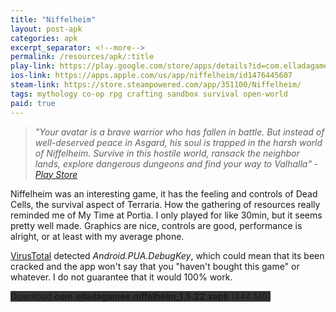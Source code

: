 ```yaml
---
title: "Niffelheim"
layout: post-apk
categories: apk
excerpt_separator: <!--more-->
permalink: /resources/apk/:title
play-link: https://play.google.com/store/apps/details?id=com.elladagames.niffelheim
ios-link: https://apps.apple.com/us/app/niffelheim/id1476445607
steam-link: https://store.steampowered.com/app/351100/Niffelheim/
tags: mythology co-op rpg crafting sandbox survival open-world
paid: true
---
```


> _"Your avatar is a brave warrior who has fallen in battle. But instead of well-deserved peace in Asgard, his soul is trapped in the harsh world of Niffelheim. Survive in this hostile world, ransack the neighbor lands, explore dangerous dungeons and find your way to Valhalla" - <a href="https://play.google.com/store/apps/details?id=com.elladagames.niffelheim" target="_blank">Play Store</a>_

Niffelheim was an interesting game, it has the feeling and controls of Dead Cells, the survival aspect of Terraria. How the gathering of resources really reminded me of My Time at Portia. I only played for like 30min, but it seems pretty well made. Graphics are nice, controls are good, performance is alright, or at least with my average phone. 

<a href="https://www.virustotal.com/gui/file/257166f7a98a59c1bddc4921951b93e0f473664375b659e28047434ff6c09774" target="_blank">VirusTotal</a> detected _Android.PUA.DebugKey_, which could mean that its been cracked and the app won't say that you "haven't bought this game" or whatever. I do not guarantee that it would 100% work.

<div class="text-center">
    <a class="btn btn-dark btn-block w-100" onclick='apk("com.elladagames.niffelheim_1.5.22.xapk")' style="text-decoration: none; background-color: #333;"> Download <b>com.elladagames.niffelheim_1.5.22.xapk</b> (444 MB)</a>
</div>
